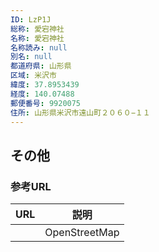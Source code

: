 ```yaml
---
ID: LzP1J
総称: 愛宕神社
名称: 愛宕神社
名称読み: null
別名: null
都道府県: 山形県
区域: 米沢市
緯度: 37.8953439
経度: 140.07488
郵便番号: 9920075
住所: 山形県米沢市遠山町２０６０−１１
---
```


## その他

### 参考URL

| URL | 説明          |
| --- | ------------- |
|     | OpenStreetMap |

